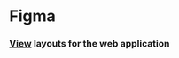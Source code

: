 # Figma
### [View](https://www.figma.com/design/YPspAnMTxEyEAnWmxUP5P3/Untitled?m=auto&t=GUBOLXioE3bqxFW3-1) layouts for the web application
